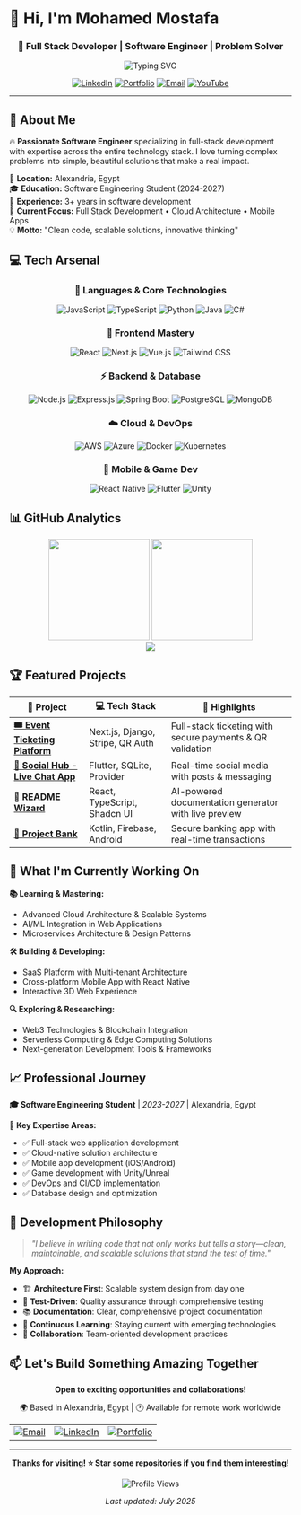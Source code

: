 # 👋 Hi, I'm Mohamed Mostafa

<div align="center">

### 🚀 Full Stack Developer | Software Engineer | Problem Solver

<img src="https://readme-typing-svg.herokuapp.com?font=Fira+Code&size=22&duration=3000&pause=1000&color=2E9BF7&center=true&vCenter=true&width=600&lines=Building+innovative+web+solutions;3%2B+years+of+development+experience;Full+Stack+%7C+Mobile+%7C+Cloud+%7C+Game+Dev" alt="Typing SVG" />

<br/>

[![LinkedIn](https://img.shields.io/badge/LinkedIn-0077B5?style=for-the-badge&logo=linkedin&logoColor=white)](https://www.linkedin.com/in/mohamed-mostafa-ab38aa317)
[![Portfolio](https://img.shields.io/badge/Portfolio-FF5722?style=for-the-badge&logo=google-chrome&logoColor=white)](https://cv-mohamed.vercel.app/)
[![Email](https://img.shields.io/badge/Email-D14836?style=for-the-badge&logo=gmail&logoColor=white)](mailto:mohamed.ashraf.y.s.m@gmail.com)
[![YouTube](https://img.shields.io/badge/YouTube-FF0000?style=for-the-badge&logo=youtube&logoColor=white)](https://www.youtube.com/@Fox_Store722)

</div>

---

## 🎯 About Me

🔥 **Passionate Software Engineer** specializing in full-stack development with expertise across the entire technology stack. I love turning complex problems into simple, beautiful solutions that make a real impact.

📍 **Location:** Alexandria, Egypt  
🎓 **Education:** Software Engineering Student (2024-2027)  
💼 **Experience:** 3+ years in software development  
🎯 **Current Focus:** Full Stack Development • Cloud Architecture • Mobile Apps  
💡 **Motto:** "Clean code, scalable solutions, innovative thinking"

## 💻 Tech Arsenal

<div align="center">

### 🚀 Languages & Core Technologies
![JavaScript](https://img.shields.io/badge/JavaScript-F7DF1E?style=for-the-badge&logo=javascript&logoColor=black)
![TypeScript](https://img.shields.io/badge/TypeScript-007ACC?style=for-the-badge&logo=typescript&logoColor=white)
![Python](https://img.shields.io/badge/Python-3776AB?style=for-the-badge&logo=python&logoColor=white)
![Java](https://img.shields.io/badge/Java-ED8B00?style=for-the-badge&logo=openjdk&logoColor=white)
![C#](https://img.shields.io/badge/C%23-239120?style=for-the-badge&logo=c-sharp&logoColor=white)

### 🎨 Frontend Mastery
![React](https://img.shields.io/badge/React-20232A?style=for-the-badge&logo=react&logoColor=61DAFB)
![Next.js](https://img.shields.io/badge/Next.js-000000?style=for-the-badge&logo=nextdotjs&logoColor=white)
![Vue.js](https://img.shields.io/badge/Vue.js-35495E?style=for-the-badge&logo=vuedotjs&logoColor=4FC08D)
![Tailwind CSS](https://img.shields.io/badge/Tailwind_CSS-38B2AC?style=for-the-badge&logo=tailwind-css&logoColor=white)

### ⚡ Backend & Database
![Node.js](https://img.shields.io/badge/Node.js-43853D?style=for-the-badge&logo=node.js&logoColor=white)
![Express.js](https://img.shields.io/badge/Express.js-404D59?style=for-the-badge&logo=express&logoColor=white)
![Spring Boot](https://img.shields.io/badge/Spring_Boot-6DB33F?style=for-the-badge&logo=spring-boot&logoColor=white)
![PostgreSQL](https://img.shields.io/badge/PostgreSQL-316192?style=for-the-badge&logo=postgresql&logoColor=white)
![MongoDB](https://img.shields.io/badge/MongoDB-4EA94B?style=for-the-badge&logo=mongodb&logoColor=white)

### ☁️ Cloud & DevOps
![AWS](https://img.shields.io/badge/AWS-232F3E?style=for-the-badge&logo=amazon-aws&logoColor=white)
![Azure](https://img.shields.io/badge/Microsoft_Azure-0089D0?style=for-the-badge&logo=microsoft-azure&logoColor=white)
![Docker](https://img.shields.io/badge/Docker-2496ED?style=for-the-badge&logo=docker&logoColor=white)
![Kubernetes](https://img.shields.io/badge/Kubernetes-326CE5?style=for-the-badge&logo=kubernetes&logoColor=white)

### 📱 Mobile & Game Dev
![React Native](https://img.shields.io/badge/React_Native-20232A?style=for-the-badge&logo=react&logoColor=61DAFB)
![Flutter](https://img.shields.io/badge/Flutter-02569B?style=for-the-badge&logo=flutter&logoColor=white)
![Unity](https://img.shields.io/badge/Unity-100000?style=for-the-badge&logo=unity&logoColor=white)

</div>

## 📊 GitHub Analytics

<div align="center">
  <img height="180em" src="https://github-readme-stats.vercel.app/api?username=M-A-Yakout&show_icons=true&theme=tokyonight&include_all_commits=true&count_private=true&hide_border=true" />
  <img height="180em" src="https://github-readme-stats.vercel.app/api/top-langs/?username=M-A-Yakout&layout=compact&theme=tokyonight&hide_border=true" />
</div>

<div align="center">
  <img src="https://github-readme-streak-stats.herokuapp.com/?user=M-A-Yakout&theme=tokyonight&hide_border=true" />
</div>

## 🏆 Featured Projects

<div align="center">

| 🎯 Project | 💻 Tech Stack | 🌟 Highlights |
|------------|---------------|---------------|
| **[🎟️ Event Ticketing Platform](https://github.com/M-A-Yakout/Full-Stack-Event-Ticketing-Platform-Next.js-Django-Stripe-QR-Auth)** | Next.js, Django, Stripe, QR Auth | Full-stack ticketing with secure payments & QR validation |
| **[💬 Social Hub - Live Chat App](https://github.com/M-A-Yakout/Live_Chat_Fulter)** | Flutter, SQLite, Provider | Real-time social media with posts & messaging |
| **[📝 README Wizard](https://github.com/M-A-Yakout/readme_AI)** | React, TypeScript, Shadcn UI | AI-powered documentation generator with live preview |
| **[🏦 Project Bank](https://github.com/M-A-Yakout/ProjectBank)** | Kotlin, Firebase, Android | Secure banking app with real-time transactions |

</div>

## 🎯 What I'm Currently Working On

**📚 Learning & Mastering:**
- Advanced Cloud Architecture & Scalable Systems
- AI/ML Integration in Web Applications  
- Microservices Architecture & Design Patterns

**🛠️ Building & Developing:**
- SaaS Platform with Multi-tenant Architecture
- Cross-platform Mobile App with React Native
- Interactive 3D Web Experience

**🔍 Exploring & Researching:**
- Web3 Technologies & Blockchain Integration
- Serverless Computing & Edge Computing Solutions
- Next-generation Development Tools & Frameworks

## 📈 Professional Journey

**🎓 Software Engineering Student** | *2023-2027* | Alexandria, Egypt

**💼 Key Expertise Areas:**
- ✅ Full-stack web application development
- ✅ Cloud-native solution architecture  
- ✅ Mobile app development (iOS/Android)
- ✅ Game development with Unity/Unreal
- ✅ DevOps and CI/CD implementation
- ✅ Database design and optimization

## 🌟 Development Philosophy

> *"I believe in writing code that not only works but tells a story—clean, maintainable, and scalable solutions that stand the test of time."*

**My Approach:**
- 🏗️ **Architecture First**: Scalable system design from day one
- 🧪 **Test-Driven**: Quality assurance through comprehensive testing
- 📚 **Documentation**: Clear, comprehensive project documentation
- 🔄 **Continuous Learning**: Staying current with emerging technologies
- 🤝 **Collaboration**: Team-oriented development practices

## 📫 Let's Build Something Amazing Together

<div align="center">

**Open to exciting opportunities and collaborations!**

🌍 Based in Alexandria, Egypt | 🕐 Available for remote work worldwide

<table>
  <tr>
    <td align="center">
      <a href="mailto:mohamed.ashraf.y.s.m@gmail.com">
        <img src="https://img.shields.io/badge/Email-Let's%20Chat-red?style=for-the-badge&logo=gmail&logoColor=white" alt="Email"/>
      </a>
    </td>
    <td align="center">
      <a href="https://www.linkedin.com/in/mohamed-mostafa-ab38aa317">
        <img src="https://img.shields.io/badge/LinkedIn-Connect-blue?style=for-the-badge&logo=linkedin&logoColor=white" alt="LinkedIn"/>
      </a>
    </td>
    <td align="center">
      <a href="https://cv-mohamed.vercel.app/">
        <img src="https://img.shields.io/badge/Portfolio-Visit-orange?style=for-the-badge&logo=google-chrome&logoColor=white" alt="Portfolio"/>
      </a>
    </td>
  </tr>
</table>

</div>

---

<div align="center">

**Thanks for visiting! ⭐ Star some repositories if you find them interesting!**

![Profile Views](https://komarev.com/ghpvc/?username=M-A-Yakout&color=blueviolet&style=for-the-badge)

*Last updated: July 2025*

</div>
